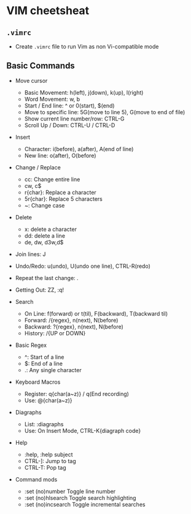 # VIM cheetsheat

## `.vimrc`
* Create `.vimrc` file to run Vim as non Vi-compatible mode


## Basic Commands

* Move cursor
  - Basic Movement: 	h(left), j(down), k(up), l(right)
  - Word Movement:	w, b
  - Start / End line:	^ or 0(start), $(end)
  - Move to specific line:	5G(move to line 5), G(move to end of file)
  - Show current line number/row:	CTRL-G
  - Scroll Up / Down:	CTRL-U / CTRL-D

* Insert
  - Character:		i(before), a(after), A(end of line)
  - New line:		o(after),	O(before)

* Change / Replace
  - cc: 	Change entire line
  - cw, c$
  - r{char}: 	Replace a character 
  - 5r{char}:	Replace 5 characters
  - ~:		Change case

* Delete 
  - x:	delete a character
  - dd: delete a line	
  - de, dw, d3w,d$

* Join lines: 	J

* Undo/Redo:	u(undo), U(undo one line), CTRL-R(redo)

* Repeat the last change: .

* Getting Out: 	ZZ,	:q!

* Search
  - On Line:	f(forward) or t(til), F(backward), T(backward til)
  - Forward:	/{regex}, n(next), N(before)
  - Backward:	?{regex}, n(next), N(before)
  - History:	/{UP or DOWN}

* Basic Regex
  - ^:		Start of a line
  - $:		End of a line
  - .:		Any single character

* Keyboard Macros
  - Register:	q{char(a~z)}	/ q(End recording)
  - Use:	@{char(a~z)}

* Diagraphs
  - List:	:diagraphs
  - Use:	On Insert Mode, CTRL-K{diagraph code}

* Help
  - :help, :help subject
  - CTRL-]:	Jump to tag
  - CTRL-T:	Pop tag

* Command mods
  - :set (no)number		Toggle line number
  - :set (no)hlsearch		Toggle search highlighting
  - :set (no)incsearch		Toggle incremental searches

